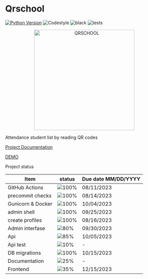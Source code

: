 # Qrschool

[![Python Version](https://img.shields.io/badge/python-3.11-blue)](https://www.python.org/downloads/release/python-390/)
![Codestyle](https://img.shields.io/badge/code%20style-black-000000.svg)
![black](https://github.com/selobu/qrschool/actions/workflows/black.yml/badge.svg)
![tests](https://github.com/selobu/qrschool/actions/workflows/test.yml/badge.svg)

<p align="center">
  <a href="https://qrschool.gestionhseq.com">
    <img src="https://raw.githubusercontent.com/selobu/qrschool/main/.github/assets/qrschool.svg" width="320" alt="QRSCHOOL">
  </a>
</p>

Attendance student list by reading QR codes

[Project Documentation](https://selobu.github.io/qrschool/)

[DEMO](https://qrschool-selobu.pythonanywhere.com/)


Project status

| Item              | status                                | Due date MM/DD/YYYY |
| ----------------- | ------------------------------------- | ------------------- |
| GitHub Actions    | ![100%](https://progress-bar.dev/100) | 08/11/2023          |
| precommit checks  | ![100%](https://progress-bar.dev/100) | 08/14/2023          |
| Gunicorn & Docker | ![100%](https://progress-bar.dev/100) | 10/04/2023          |
| admin shell       | ![100%](https://progress-bar.dev/100) | 09/25/2023          |
| create profiles   | ![100%](https://progress-bar.dev/100) | 08/16/2023          |
| Admin interfase   | ![80%](https://progress-bar.dev/80)   | 09/30/2023          |
| Api               | ![85%](https://progress-bar.dev/85)   | 10/05/2023          |
| Api test          | ![10%](https://progress-bar.dev/10)   | -                   |
| DB migrations     | ![100%](https://progress-bar.dev/100) | 10/15/2023          |
| Documentation     | ![25%](https://progress-bar.dev/25)   | -                   |
| Frontend          | ![35%](https://progress-bar.dev/35)   | 12/15/2023          |

